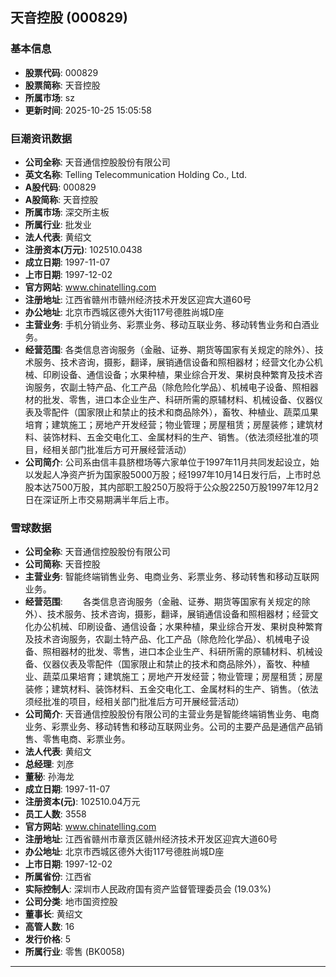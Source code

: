 ## 天音控股 (000829)

### 基本信息

- **股票代码**: 000829
- **股票简称**: 天音控股
- **所属市场**: sz
- **更新时间**: 2025-10-25 15:05:58

### 巨潮资讯数据

- **公司全称**: 天音通信控股股份有限公司
- **英文名称**: Telling Telecommunication Holding Co., Ltd.
- **A股代码**: 000829
- **A股简称**: 天音控股
- **所属市场**: 深交所主板
- **所属行业**: 批发业
- **法人代表**: 黄绍文
- **注册资本(万元)**: 102510.0438
- **成立日期**: 1997-11-07
- **上市日期**: 1997-12-02
- **官方网站**: www.chinatelling.com
- **注册地址**: 江西省赣州市赣州经济技术开发区迎宾大道60号
- **办公地址**: 北京市西城区德外大街117号德胜尚城D座
- **主营业务**: 手机分销业务、彩票业务、移动互联业务、移动转售业务和白酒业务。
- **经营范围**: 各类信息咨询服务（金融、证券、期货等国家有关规定的除外）、技术服务、技术咨询，摄影，翻译，展销通信设备和照相器材；经营文化办公机械、印刷设备、通信设备；水果种植，果业综合开发、果树良种繁育及技术咨询服务，农副土特产品、化工产品（除危险化学品）、机械电子设备、照相器材的批发、零售，进口本企业生产、科研所需的原辅材料、机械设备、仪器仪表及零配件（国家限止和禁止的技术和商品除外），畜牧、种植业、蔬菜瓜果培育；建筑施工；房地产开发经营；物业管理；房屋租赁；房屋装修；建筑材料、装饰材料、五金交电化工、金属材料的生产、销售。（依法须经批准的项目，经相关部门批准后方可开展经营活动）
- **公司简介**: 公司系由信丰县脐橙场等六家单位于1997年11月共同发起设立，始以发起人净资产折为国家股5000万股；经1997年10月14日发行后，上市时总股本达7500万股，其内部职工股250万股将于公众股2250万股1997年12月2日在深证所上市交易期满半年后上市。

### 雪球数据

- **公司全称**: 天音通信控股股份有限公司
- **公司简称**: 天音控股
- **主营业务**: 智能终端销售业务、电商业务、彩票业务、移动转售和移动互联网业务。
- **经营范围**: 　　各类信息咨询服务（金融、证券、期货等国家有关规定的除外）、技术服务、技术咨询，摄影，翻译，展销通信设备和照相器材；经营文化办公机械、印刷设备、通信设备；水果种植，果业综合开发、果树良种繁育及技术咨询服务，农副土特产品、化工产品（除危险化学品）、机械电子设备、照相器材的批发、零售，进口本企业生产、科研所需的原辅材料、机械设备、仪器仪表及零配件（国家限止和禁止的技术和商品除外），畜牧、种植业、蔬菜瓜果培育；建筑施工；房地产开发经营；物业管理；房屋租赁；房屋装修；建筑材料、装饰材料、五金交电化工、金属材料的生产、销售。（依法须经批准的项目，经相关部门批准后方可开展经营活动）
- **公司简介**: 天音通信控股股份有限公司的主营业务是智能终端销售业务、电商业务、彩票业务、移动转售和移动互联网业务。公司的主要产品是通信产品销售、零售电商、彩票业务。
- **法人代表**: 黄绍文
- **总经理**: 刘彦
- **董秘**: 孙海龙
- **成立日期**: 1997-11-07
- **注册资本(元)**: 102510.04万元
- **员工人数**: 3558
- **官方网站**: www.chinatelling.com
- **注册地址**: 江西省赣州市章贡区赣州经济技术开发区迎宾大道60号
- **办公地址**: 北京市西城区德外大街117号德胜尚城D座
- **上市日期**: 1997-12-02
- **所属省份**: 江西省
- **实际控制人**: 深圳市人民政府国有资产监督管理委员会 (19.03%)
- **公司分类**: 地市国资控股
- **董事长**: 黄绍文
- **高管人数**: 16
- **发行价格**: 5
- **所属行业**: 零售 (BK0058)

---